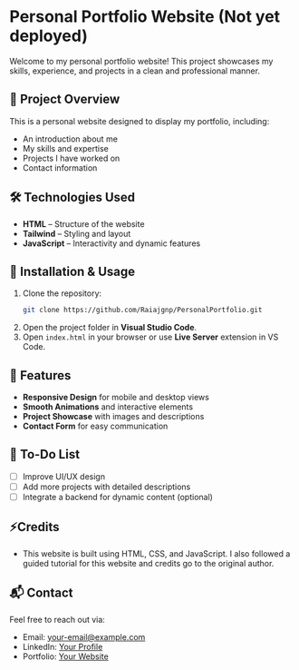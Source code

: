 # Personal Portfolio Website (Not yet deployed)

Welcome to my personal portfolio website! This project showcases my skills, experience, and projects in a clean and professional manner.

## 🚀 Project Overview
This is a personal website designed to display my portfolio, including:
- An introduction about me
- My skills and expertise
- Projects I have worked on
- Contact information

## 🛠️ Technologies Used
- **HTML** – Structure of the website
- **Tailwind** – Styling and layout
- **JavaScript** – Interactivity and dynamic features

## 🔧 Installation & Usage
1. Clone the repository:
   ```sh
   git clone https://github.com/Raiajgnp/PersonalPortfolio.git
   ```
2. Open the project folder in **Visual Studio Code**.
3. Open `index.html` in your browser or use **Live Server** extension in VS Code.

## 📌 Features
- **Responsive Design** for mobile and desktop views
- **Smooth Animations** and interactive elements
- **Project Showcase** with images and descriptions
- **Contact Form** for easy communication

## 📢 To-Do List
- [ ] Improve UI/UX design
- [ ] Add more projects with detailed descriptions
- [ ] Integrate a backend for dynamic content (optional)

## ⚡Credits
- This website is built using HTML, CSS, and JavaScript. I also followed a guided tutorial for this website and credits go to the original author.

## 📬 Contact
Feel free to reach out via:
- Email: your-email@example.com
- LinkedIn: [Your Profile](https://linkedin.com/in/yourprofile)
- Portfolio: [Your Website](https://yourwebsite.com)